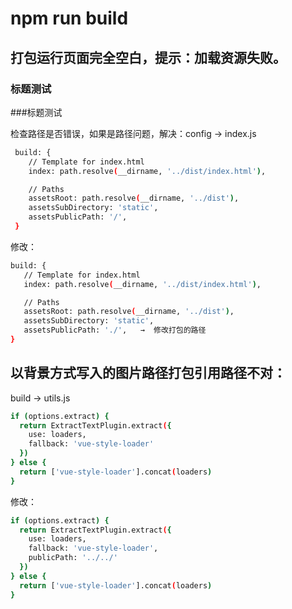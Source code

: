 # npm run build

## 打包运行页面完全空白，提示：加载资源失败。 
### 标题测试
###标题测试

检查路径是否错误，如果是路径问题，解决：config → index.js 

```bash
 build: {
    // Template for index.html
    index: path.resolve(__dirname, '../dist/index.html'),

    // Paths
    assetsRoot: path.resolve(__dirname, '../dist'),
    assetsSubDirectory: 'static', 
    assetsPublicPath: '/', 
 }
 ```
 修改：
 
 ```bash 
 build: {
    // Template for index.html
    index: path.resolve(__dirname, '../dist/index.html'),

    // Paths
    assetsRoot: path.resolve(__dirname, '../dist'),
    assetsSubDirectory: 'static', 
    assetsPublicPath: './',   →  修改打包的路径
 }
 ```
 
 ## 以背景方式写入的图片路径打包引用路径不对：
 
build → utils.js 

```bash
if (options.extract) {
  return ExtractTextPlugin.extract({
    use: loaders,
    fallback: 'vue-style-loader'
  })
} else {
  return ['vue-style-loader'].concat(loaders)
}
```
修改：

```bash
if (options.extract) {
  return ExtractTextPlugin.extract({
    use: loaders,
    fallback: 'vue-style-loader',
    publicPath: '../../'
  })
} else {
  return ['vue-style-loader'].concat(loaders)
}

